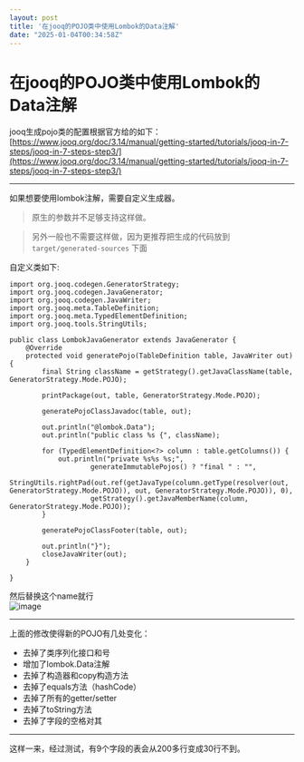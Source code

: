 ```yaml
---
layout: post
title: '在jooq的POJO类中使用Lombok的Data注解'
date: "2025-01-04T00:34:58Z"
---
```

在jooq的POJO类中使用Lombok的Data注解
===========================

jooq生成pojo类的配置根据官方给的如下：  
[https://www.jooq.org/doc/3.14/manual/getting-started/tutorials/jooq-in-7-steps/jooq-in-7-steps-step3/](https://www.jooq.org/doc/3.14/manual/getting-started/tutorials/jooq-in-7-steps/jooq-in-7-steps-step3/)

* * *

如果想要使用lombok注解，需要自定义生成器。

> 原生的参数并不足够支持这样做。

> 另外一般也不需要这样做，因为更推荐把生成的代码放到 `target/generated-sources` 下面

自定义类如下:

    import org.jooq.codegen.GeneratorStrategy;
    import org.jooq.codegen.JavaGenerator;
    import org.jooq.codegen.JavaWriter;
    import org.jooq.meta.TableDefinition;
    import org.jooq.meta.TypedElementDefinition;
    import org.jooq.tools.StringUtils;
    
    public class LombokJavaGenerator extends JavaGenerator {
        @Override
        protected void generatePojo(TableDefinition table, JavaWriter out) {
            final String className = getStrategy().getJavaClassName(table, GeneratorStrategy.Mode.POJO);
    
            printPackage(out, table, GeneratorStrategy.Mode.POJO);
    
            generatePojoClassJavadoc(table, out);
    
            out.println("@lombok.Data");
            out.println("public class %s {", className);
    
            for (TypedElementDefinition<?> column : table.getColumns()) {
                out.println("private %s%s %s;",
                        generateImmutablePojos() ? "final " : "",
                        StringUtils.rightPad(out.ref(getJavaType(column.getType(resolver(out, GeneratorStrategy.Mode.POJO)), out, GeneratorStrategy.Mode.POJO)), 0),
                        getStrategy().getJavaMemberName(column, GeneratorStrategy.Mode.POJO));
            }
    
            generatePojoClassFooter(table, out);
    
            out.println("}");
            closeJavaWriter(out);
        }
    
    }
    

然后替换这个name就行  
![image](https://img2024.cnblogs.com/blog/2157887/202501/2157887-20250103172446701-1860834446.png)

* * *

上面的修改使得新的POJO有几处变化：

*   去掉了类序列化接口和号
*   增加了lombok.Data注解
*   去掉了构造器和copy构造方法
*   去掉了equals方法（hashCode）
*   去掉了所有的getter/setter
*   去掉了toString方法
*   去掉了字段的空格对其

* * *

这样一来，经过测试，有9个字段的表会从200多行变成30行不到。